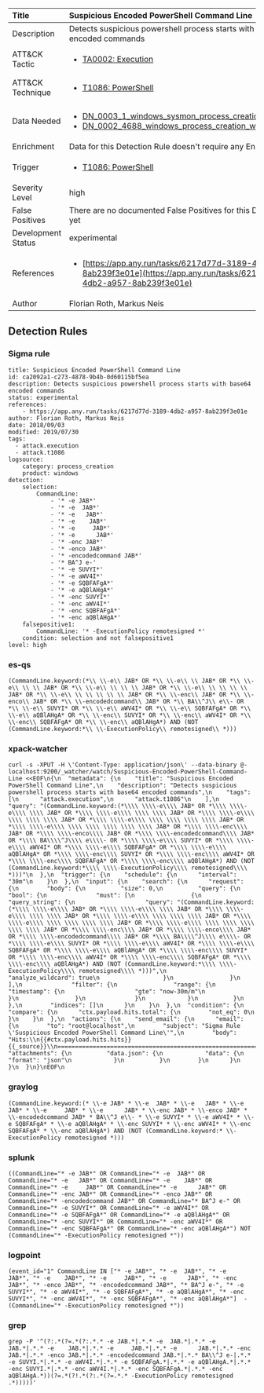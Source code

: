 | Title                | Suspicious Encoded PowerShell Command Line                                                                                                                                                 |
|:---------------------|:------------------------------------------------------------------------------------------------------------------------------------------------------------|
| Description          | Detects suspicious powershell process starts with base64 encoded commands                                                                                                                                           |
| ATT&amp;CK Tactic    |  <ul><li>[TA0002: Execution](https://attack.mitre.org/tactics/TA0002)</li></ul>  |
| ATT&amp;CK Technique | <ul><li>[T1086: PowerShell](https://attack.mitre.org/techniques/T1086)</li></ul>  |
| Data Needed          | <ul><li>[DN_0003_1_windows_sysmon_process_creation](../Data_Needed/DN_0003_1_windows_sysmon_process_creation.md)</li><li>[DN_0002_4688_windows_process_creation_with_commandline](../Data_Needed/DN_0002_4688_windows_process_creation_with_commandline.md)</li></ul>  |
| Enrichment           |  Data for this Detection Rule doesn't require any Enrichments.  |
| Trigger              | <ul><li>[T1086: PowerShell](../Triggers/T1086.md)</li></ul>  |
| Severity Level       | high |
| False Positives      |  There are no documented False Positives for this Detection Rule yet  |
| Development Status   | experimental |
| References           | <ul><li>[https://app.any.run/tasks/6217d77d-3189-4db2-a957-8ab239f3e01e](https://app.any.run/tasks/6217d77d-3189-4db2-a957-8ab239f3e01e)</li></ul>  |
| Author               | Florian Roth, Markus Neis |


## Detection Rules

### Sigma rule

```
title: Suspicious Encoded PowerShell Command Line
id: ca2092a1-c273-4878-9b4b-0d60115bf5ea
description: Detects suspicious powershell process starts with base64 encoded commands
status: experimental
references:
    - https://app.any.run/tasks/6217d77d-3189-4db2-a957-8ab239f3e01e
author: Florian Roth, Markus Neis
date: 2018/09/03
modified: 2019/07/30
tags:
  - attack.execution
  - attack.t1086
logsource:
    category: process_creation
    product: windows
detection:
    selection:
        CommandLine:
            - '* -e JAB*'
            - '* -e  JAB*'
            - '* -e   JAB*'
            - '* -e    JAB*'
            - '* -e     JAB*'
            - '* -e      JAB*'
            - '* -enc JAB*'
            - '* -enco JAB*'
            - '* -encodedcommand JAB*'
            - '* BA^J e-'
            - '* -e SUVYI*'
            - '* -e aWV4I*'
            - '* -e SQBFAFgA*'
            - '* -e aQBlAHgA*'
            - '* -enc SUVYI*'
            - '* -enc aWV4I*'
            - '* -enc SQBFAFgA*'
            - '* -enc aQBlAHgA*'
    falsepositive1:
        CommandLine: '* -ExecutionPolicy remotesigned *'
    condition: selection and not falsepositive1
level: high

```





### es-qs
    
```
(CommandLine.keyword:(*\\ \\-e\\ JAB* OR *\\ \\-e\\ \\ JAB* OR *\\ \\-e\\ \\ \\ JAB* OR *\\ \\-e\\ \\ \\ \\ JAB* OR *\\ \\-e\\ \\ \\ \\ \\ JAB* OR *\\ \\-e\\ \\ \\ \\ \\ \\ JAB* OR *\\ \\-enc\\ JAB* OR *\\ \\-enco\\ JAB* OR *\\ \\-encodedcommand\\ JAB* OR *\\ BA\\^J\\ e\\- OR *\\ \\-e\\ SUVYI* OR *\\ \\-e\\ aWV4I* OR *\\ \\-e\\ SQBFAFgA* OR *\\ \\-e\\ aQBlAHgA* OR *\\ \\-enc\\ SUVYI* OR *\\ \\-enc\\ aWV4I* OR *\\ \\-enc\\ SQBFAFgA* OR *\\ \\-enc\\ aQBlAHgA*) AND (NOT (CommandLine.keyword:*\\ \\-ExecutionPolicy\\ remotesigned\\ *)))
```


### xpack-watcher
    
```
curl -s -XPUT -H \'Content-Type: application/json\' --data-binary @- localhost:9200/_watcher/watch/Suspicious-Encoded-PowerShell-Command-Line <<EOF\n{\n  "metadata": {\n    "title": "Suspicious Encoded PowerShell Command Line",\n    "description": "Detects suspicious powershell process starts with base64 encoded commands",\n    "tags": [\n      "attack.execution",\n      "attack.t1086"\n    ],\n    "query": "(CommandLine.keyword:(*\\\\ \\\\-e\\\\ JAB* OR *\\\\ \\\\-e\\\\ \\\\ JAB* OR *\\\\ \\\\-e\\\\ \\\\ \\\\ JAB* OR *\\\\ \\\\-e\\\\ \\\\ \\\\ \\\\ JAB* OR *\\\\ \\\\-e\\\\ \\\\ \\\\ \\\\ \\\\ JAB* OR *\\\\ \\\\-e\\\\ \\\\ \\\\ \\\\ \\\\ \\\\ JAB* OR *\\\\ \\\\-enc\\\\ JAB* OR *\\\\ \\\\-enco\\\\ JAB* OR *\\\\ \\\\-encodedcommand\\\\ JAB* OR *\\\\ BA\\\\^J\\\\ e\\\\- OR *\\\\ \\\\-e\\\\ SUVYI* OR *\\\\ \\\\-e\\\\ aWV4I* OR *\\\\ \\\\-e\\\\ SQBFAFgA* OR *\\\\ \\\\-e\\\\ aQBlAHgA* OR *\\\\ \\\\-enc\\\\ SUVYI* OR *\\\\ \\\\-enc\\\\ aWV4I* OR *\\\\ \\\\-enc\\\\ SQBFAFgA* OR *\\\\ \\\\-enc\\\\ aQBlAHgA*) AND (NOT (CommandLine.keyword:*\\\\ \\\\-ExecutionPolicy\\\\ remotesigned\\\\ *)))"\n  },\n  "trigger": {\n    "schedule": {\n      "interval": "30m"\n    }\n  },\n  "input": {\n    "search": {\n      "request": {\n        "body": {\n          "size": 0,\n          "query": {\n            "bool": {\n              "must": [\n                {\n                  "query_string": {\n                    "query": "(CommandLine.keyword:(*\\\\ \\\\-e\\\\ JAB* OR *\\\\ \\\\-e\\\\ \\\\ JAB* OR *\\\\ \\\\-e\\\\ \\\\ \\\\ JAB* OR *\\\\ \\\\-e\\\\ \\\\ \\\\ \\\\ JAB* OR *\\\\ \\\\-e\\\\ \\\\ \\\\ \\\\ \\\\ JAB* OR *\\\\ \\\\-e\\\\ \\\\ \\\\ \\\\ \\\\ \\\\ JAB* OR *\\\\ \\\\-enc\\\\ JAB* OR *\\\\ \\\\-enco\\\\ JAB* OR *\\\\ \\\\-encodedcommand\\\\ JAB* OR *\\\\ BA\\\\^J\\\\ e\\\\- OR *\\\\ \\\\-e\\\\ SUVYI* OR *\\\\ \\\\-e\\\\ aWV4I* OR *\\\\ \\\\-e\\\\ SQBFAFgA* OR *\\\\ \\\\-e\\\\ aQBlAHgA* OR *\\\\ \\\\-enc\\\\ SUVYI* OR *\\\\ \\\\-enc\\\\ aWV4I* OR *\\\\ \\\\-enc\\\\ SQBFAFgA* OR *\\\\ \\\\-enc\\\\ aQBlAHgA*) AND (NOT (CommandLine.keyword:*\\\\ \\\\-ExecutionPolicy\\\\ remotesigned\\\\ *)))",\n                    "analyze_wildcard": true\n                  }\n                }\n              ],\n              "filter": {\n                "range": {\n                  "timestamp": {\n                    "gte": "now-30m/m"\n                  }\n                }\n              }\n            }\n          }\n        },\n        "indices": []\n      }\n    }\n  },\n  "condition": {\n    "compare": {\n      "ctx.payload.hits.total": {\n        "not_eq": 0\n      }\n    }\n  },\n  "actions": {\n    "send_email": {\n      "email": {\n        "to": "root@localhost",\n        "subject": "Sigma Rule \'Suspicious Encoded PowerShell Command Line\'",\n        "body": "Hits:\\n{{#ctx.payload.hits.hits}}{{_source}}\\n================================================================================\\n{{/ctx.payload.hits.hits}}",\n        "attachments": {\n          "data.json": {\n            "data": {\n              "format": "json"\n            }\n          }\n        }\n      }\n    }\n  }\n}\nEOF\n
```


### graylog
    
```
(CommandLine.keyword:(* \\-e JAB* * \\-e  JAB* * \\-e   JAB* * \\-e    JAB* * \\-e     JAB* * \\-e      JAB* * \\-enc JAB* * \\-enco JAB* * \\-encodedcommand JAB* * BA\\^J e\\- * \\-e SUVYI* * \\-e aWV4I* * \\-e SQBFAFgA* * \\-e aQBlAHgA* * \\-enc SUVYI* * \\-enc aWV4I* * \\-enc SQBFAFgA* * \\-enc aQBlAHgA*) AND (NOT (CommandLine.keyword:* \\-ExecutionPolicy remotesigned *)))
```


### splunk
    
```
((CommandLine="* -e JAB*" OR CommandLine="* -e  JAB*" OR CommandLine="* -e   JAB*" OR CommandLine="* -e    JAB*" OR CommandLine="* -e     JAB*" OR CommandLine="* -e      JAB*" OR CommandLine="* -enc JAB*" OR CommandLine="* -enco JAB*" OR CommandLine="* -encodedcommand JAB*" OR CommandLine="* BA^J e-" OR CommandLine="* -e SUVYI*" OR CommandLine="* -e aWV4I*" OR CommandLine="* -e SQBFAFgA*" OR CommandLine="* -e aQBlAHgA*" OR CommandLine="* -enc SUVYI*" OR CommandLine="* -enc aWV4I*" OR CommandLine="* -enc SQBFAFgA*" OR CommandLine="* -enc aQBlAHgA*") NOT (CommandLine="* -ExecutionPolicy remotesigned *"))
```


### logpoint
    
```
(event_id="1" CommandLine IN ["* -e JAB*", "* -e  JAB*", "* -e   JAB*", "* -e    JAB*", "* -e     JAB*", "* -e      JAB*", "* -enc JAB*", "* -enco JAB*", "* -encodedcommand JAB*", "* BA^J e-", "* -e SUVYI*", "* -e aWV4I*", "* -e SQBFAFgA*", "* -e aQBlAHgA*", "* -enc SUVYI*", "* -enc aWV4I*", "* -enc SQBFAFgA*", "* -enc aQBlAHgA*"]  -(CommandLine="* -ExecutionPolicy remotesigned *"))
```


### grep
    
```
grep -P '^(?:.*(?=.*(?:.*.* -e JAB.*|.*.* -e  JAB.*|.*.* -e   JAB.*|.*.* -e    JAB.*|.*.* -e     JAB.*|.*.* -e      JAB.*|.*.* -enc JAB.*|.*.* -enco JAB.*|.*.* -encodedcommand JAB.*|.*.* BA\\^J e-|.*.* -e SUVYI.*|.*.* -e aWV4I.*|.*.* -e SQBFAFgA.*|.*.* -e aQBlAHgA.*|.*.* -enc SUVYI.*|.*.* -enc aWV4I.*|.*.* -enc SQBFAFgA.*|.*.* -enc aQBlAHgA.*))(?=.*(?!.*(?:.*(?=.*.* -ExecutionPolicy remotesigned .*)))))'
```



